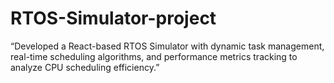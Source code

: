 # RTOS-Simulator-project
“Developed a React-based RTOS Simulator with dynamic task management, real-time scheduling algorithms, and performance metrics tracking to analyze CPU scheduling efficiency.”
